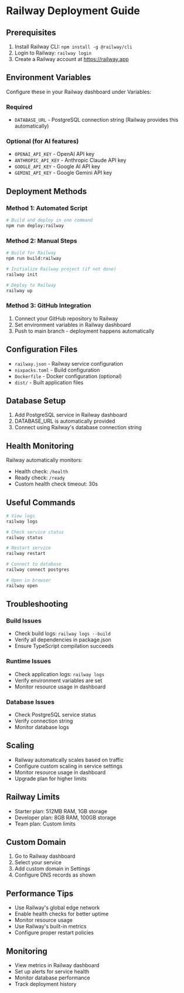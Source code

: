 # Railway Deployment Guide

## Prerequisites
1. Install Railway CLI: `npm install -g @railway/cli`
2. Login to Railway: `railway login`
3. Create a Railway account at https://railway.app

## Environment Variables
Configure these in your Railway dashboard under Variables:

### Required
- `DATABASE_URL` - PostgreSQL connection string (Railway provides this automatically)

### Optional (for AI features)
- `OPENAI_API_KEY` - OpenAI API key
- `ANTHROPIC_API_KEY` - Anthropic Claude API key
- `GOOGLE_API_KEY` - Google AI API key
- `GEMINI_API_KEY` - Google Gemini API key

## Deployment Methods

### Method 1: Automated Script
```bash
# Build and deploy in one command
npm run deploy:railway
```

### Method 2: Manual Steps
```bash
# Build for Railway
npm run build:railway

# Initialize Railway project (if not done)
railway init

# Deploy to Railway
railway up
```

### Method 3: GitHub Integration
1. Connect your GitHub repository to Railway
2. Set environment variables in Railway dashboard
3. Push to main branch - deployment happens automatically

## Configuration Files
- `railway.json` - Railway service configuration
- `nixpacks.toml` - Build configuration
- `Dockerfile` - Docker configuration (optional)
- `dist/` - Built application files

## Database Setup
1. Add PostgreSQL service in Railway dashboard
2. DATABASE_URL is automatically provided
3. Connect using Railway's database connection string

## Health Monitoring
Railway automatically monitors:
- Health check: `/health`
- Ready check: `/ready`
- Custom health check timeout: 30s

## Useful Commands
```bash
# View logs
railway logs

# Check service status
railway status

# Restart service
railway restart

# Connect to database
railway connect postgres

# Open in browser
railway open
```

## Troubleshooting

### Build Issues
- Check build logs: `railway logs --build`
- Verify all dependencies in package.json
- Ensure TypeScript compilation succeeds

### Runtime Issues
- Check application logs: `railway logs`
- Verify environment variables are set
- Monitor resource usage in dashboard

### Database Issues
- Check PostgreSQL service status
- Verify connection string
- Monitor database logs

## Scaling
- Railway automatically scales based on traffic
- Configure custom scaling in service settings
- Monitor resource usage in dashboard
- Upgrade plan for higher limits

## Railway Limits
- Starter plan: 512MB RAM, 1GB storage
- Developer plan: 8GB RAM, 100GB storage
- Team plan: Custom limits

## Custom Domain
1. Go to Railway dashboard
2. Select your service
3. Add custom domain in Settings
4. Configure DNS records as shown

## Performance Tips
- Use Railway's global edge network
- Enable health checks for better uptime
- Monitor resource usage
- Use Railway's built-in metrics
- Configure proper restart policies

## Monitoring
- View metrics in Railway dashboard
- Set up alerts for service health
- Monitor database performance
- Track deployment history